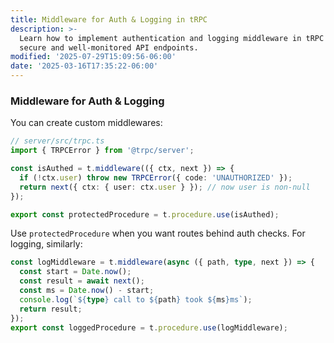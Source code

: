 ```yaml
---
title: Middleware for Auth & Logging in tRPC
description: >-
  Learn how to implement authentication and logging middleware in tRPC for
  secure and well-monitored API endpoints.
modified: '2025-07-29T15:09:56-06:00'
date: '2025-03-16T17:35:22-06:00'
---
```


### Middleware for Auth & Logging

You can create custom middlewares:

```ts
// server/src/trpc.ts
import { TRPCError } from '@trpc/server';

const isAuthed = t.middleware(({ ctx, next }) => {
  if (!ctx.user) throw new TRPCError({ code: 'UNAUTHORIZED' });
  return next({ ctx: { user: ctx.user } }); // now user is non-null
});

export const protectedProcedure = t.procedure.use(isAuthed);
```

Use `protectedProcedure` when you want routes behind auth checks. For logging, similarly:

```ts
const logMiddleware = t.middleware(async ({ path, type, next }) => {
  const start = Date.now();
  const result = await next();
  const ms = Date.now() - start;
  console.log(`${type} call to ${path} took ${ms}ms`);
  return result;
});
export const loggedProcedure = t.procedure.use(logMiddleware);
```
